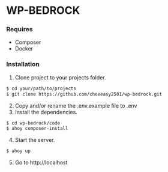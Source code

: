 # WP-BEDROCK

### Requires
- Composer
- Docker

### Installation
1. Clone project to your projects folder.
```sh
$ cd your/path/to/projects
$ git clone https://github.com/cheeeasy2501/wp-bedrock.git
```
2. Copy and/or rename the .env.example file to .env
3. Install the dependencies.
```sh
$ cd wp-bedrock/code
$ ahoy composer-install
```

4. Start the server.
```sh
$ ahoy up
```

5. Go to http://localhost